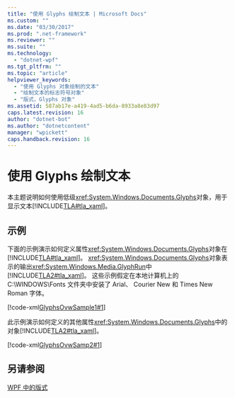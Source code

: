 ```yaml
---
title: "使用 Glyphs 绘制文本 | Microsoft Docs"
ms.custom: ""
ms.date: "03/30/2017"
ms.prod: ".net-framework"
ms.reviewer: ""
ms.suite: ""
ms.technology: 
  - "dotnet-wpf"
ms.tgt_pltfrm: ""
ms.topic: "article"
helpviewer_keywords: 
  - "使用 Glyphs 对象绘制的文本"
  - "绘制文本的标志符号对象"
  - "版式，Glyphs 对象"
ms.assetid: 587ab17e-a419-4ad5-b6da-8933a8e83d97
caps.latest.revision: 16
author: "dotnet-bot"
ms.author: "dotnetcontent"
manager: "wpickett"
caps.handback.revision: 16
---
```

# 使用 Glyphs 绘制文本
本主题说明如何使用低级<xref:System.Windows.Documents.Glyphs>对象，用于显示文本[!INCLUDE[TLA#tla_xaml](../../../../includes/tlasharptla-xaml-md.md)]。  
  
## <a name="example"></a>示例  
 下面的示例演示如何定义属性<xref:System.Windows.Documents.Glyphs>对象在[!INCLUDE[TLA#tla_xaml](../../../../includes/tlasharptla-xaml-md.md)]。 <xref:System.Windows.Documents.Glyphs>对象表示的输出<xref:System.Windows.Media.GlyphRun>中[!INCLUDE[TLA2#tla_xaml](../../../../includes/tla2sharptla-xaml-md.md)]。 这些示例假定在本地计算机上的 C:\WINDOWS\Fonts 文件夹中安装了 Arial、 Courier New 和 Times New Roman 字体。  
  
 [!code-xml[GlyphsOvwSample1#1](../../../../samples/snippets/csharp/VS_Snippets_Wpf/GlyphsOvwSample1/CS/default.xaml#1)]  
  
 此示例演示如何定义的其他属性<xref:System.Windows.Documents.Glyphs>中的对象[!INCLUDE[TLA2#tla_xaml](../../../../includes/tla2sharptla-xaml-md.md)]。  
  
 [!code-xml[GlyphsOvwSamp2#1](../../../../samples/snippets/csharp/VS_Snippets_Wpf/GlyphsOvwSamp2/CS/default.xaml#1)]  
  
## <a name="see-also"></a>另请参阅  
 [WPF 中的版式](../../../../docs/framework/wpf/advanced/typography-in-wpf.md)